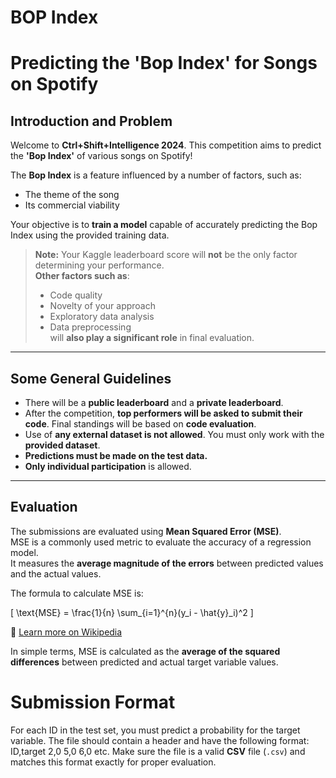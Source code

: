 # BOP Index
# Predicting the 'Bop Index' for Songs on Spotify

## Introduction and Problem

Welcome to **Ctrl+Shift+Intelligence 2024**. This competition aims to predict the **'Bop Index'** of various songs on Spotify!

The **Bop Index** is a feature influenced by a number of factors, such as:
- The theme of the song
- Its commercial viability

Your objective is to **train a model** capable of accurately predicting the Bop Index using the provided training data.

> **Note:** Your Kaggle leaderboard score will **not** be the only factor determining your performance.  
> **Other factors such as**:
> - Code quality  
> - Novelty of your approach  
> - Exploratory data analysis  
> - Data preprocessing  
> will **also play a significant role** in final evaluation.

---

## Some General Guidelines

-  There will be a **public leaderboard** and a **private leaderboard**.
-  After the competition, **top performers will be asked to submit their code**. Final standings will be based on **code evaluation**.
-  Use of **any external dataset is not allowed**. You must only work with the **provided dataset**.
-  **Predictions must be made on the test data.**
-  **Only individual participation** is allowed.

---
##  Evaluation

The submissions are evaluated using **Mean Squared Error (MSE)**.  
MSE is a commonly used metric to evaluate the accuracy of a regression model.  
It measures the **average magnitude of the errors** between predicted values and the actual values.

The formula to calculate MSE is:

\[
\text{MSE} = \frac{1}{n} \sum_{i=1}^{n}(y_i - \hat{y}_i)^2
\]

🔗 [Learn more on Wikipedia](https://en.wikipedia.org/wiki/Mean_squared_error)

In simple terms, MSE is calculated as the **average of the squared differences** between predicted and actual target variable values.

# Submission Format
For each ID in the test set, you must predict a probability for the target variable. The file should contain a header and have the following format:
ID,target
2,0
5,0
6,0
etc.
Make sure the file is a valid **CSV** file (`.csv`) and matches this format exactly for proper evaluation.


